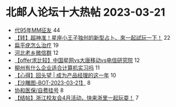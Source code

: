 # 北邮人论坛十大热帖 2023-03-21

- [代95年MM征友](https://bbs.byr.cn/article/Friends/2037665) 44
- [【转】超神准！星座小王子独创的新型占卜、來一起試玩一下！](https://bbs.byr.cn/article/Constellations/326533) 22
- [扁平疣怎么治疗](https://bbs.byr.cn/article/Talking/6382422) 19
- [河北老乡微信群](https://bbs.byr.cn/article/Hebei/251431) 12
- [【offer求比较】中国星网vs大唐移动vs电信研究院](https://bbs.byr.cn/article/Job/2187102) 12
- [柳州有什么企业适合计算机实习吗](https://bbs.byr.cn/article/Guangxi/144793) 11
- [【心得】回头望 | 成为产品经理的这一年](https://bbs.byr.cn/article/WorkLife/1198194) 10
- [【沙雕图-BOT-2023-03-21】](https://bbs.byr.cn/article/Picture/3338080) 8
- [协和医保/自费挂号](https://bbs.byr.cn/article/Health/230647) 8
- [【结帖】浙江校友会4月活动，快来浙里一起玩耍！](https://bbs.byr.cn/article/Zhejiang/157680) 7


